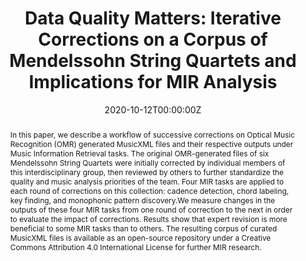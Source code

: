 ---
title: "Data Quality Matters: Iterative Corrections on a Corpus of Mendelssohn String Quartets and Implications for MIR Analysis"
authors:
- Jacob deGroot-Maggetti
- Timothy R de Reuse
- Laurent Feisthauer
- Samuel Howes
- Yaolong Ju
- Suzuka Kokubu
- Sylvain Margot
- admin
- Finn Upham
date: "2020-10-12T00:00:00Z"
doi: ""

# Schedule page publish date (NOT publication's date).
publishDate: "2020-10-12T00:00:00Z"

# Publication type.
# Legend: 0 = Uncategorized; 1 = Conference paper; 2 = Journal article;
# 3 = Preprint / Working Paper; 4 = Report; 5 = Book; 6 = Book section;
# 7 = Thesis; 8 = Patent
publication_types: ["1"]

# Publication name and optional abbreviated publication name.
publication: "In Proceedings of the *21st International Society for Music Information Retrieval Conference*"
publication_short: "In *ISMIR 2020*"

abstract: "In this paper, we describe a workflow of successive corrections on Optical Music Recognition (OMR) generated MusicXML files and their respective outputs under Music Information Retrieval tasks. The original OMR-generated files of six Mendelssohn String Quartets were initially corrected by individual members of this interdisciplinary group, then reviewed by others to further standardize the quality and music analysis priorities of the team. Four MIR tasks are applied to each round of corrections on this collection: cadence detection, chord labeling, key finding, and monophonic pattern discovery.We measure changes in the outputs of these four MIR tasks from one round of correction to the next in order to evaluate the impact of corrections. Results show that expert revision is more beneficial to some MIR tasks than to others. The resulting corpus of curated MusicXML files is available as an open-source repository under a Creative Commons Attribution 4.0 International License for further MIR research."

# Summary. An optional shortened abstract.
summary: "A report on four successive corrections of OMR-generated scores and implications for four MIR tasks."

# tags:
# - Source Themes
featured: false

links:
- name: ISMIR Website
  url: https://program.ismir2020.net/poster_3-14.html
url_pdf: "media/mendelssohn/degrootmaggetti20data.pdf"
# url_code: "https://github.com/DDMAL/key_modulation_dataset"
# url_dataset: "https://github.com/DDMAL/key_modulation_dataset"
url_poster: 'media/mendelssohn/degrootmaggetti20data_poster.pdf'
# url_project: ''
# url_slides: "media/modulation_tonicization/napoleslopez20local_slides.pdf"
# url_source: '#'
# url_video: '#'

# Featured image
# To use, add an image named `featured.jpg/png` to your page's folder. 
image:
  caption: 'Felix Mendelssohn. Image taken from Wikipedia.'
  focal_point: ""
  preview_only: false

# Associated Projects (optional).
#   Associate this publication with one or more of your projects.
#   Simply enter your project's folder or file name without extension.
#   E.g. `internal-project` references `content/project/internal-project/index.md`.
#   Otherwise, set `projects: []`.
# projects:
# - internal-project

# Slides (optional).
#   Associate this publication with Markdown slides.
#   Simply enter your slide deck's filename without extension.
#   E.g. `slides: "example"` references `content/slides/example/index.md`.
#   Otherwise, set `slides: ""`.
slides: ""
---